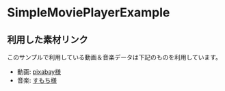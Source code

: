 # SimpleMoviePlayerExample


## 利用した素材リンク

このサンプルで利用している動画＆音楽データは下記のものを利用しています。

- 動画: [pixabay様](https://pixabay.com/ja/videos/)
- 音楽: [すもち様](https://dova-s.jp/_contents/author/profile374.html)
